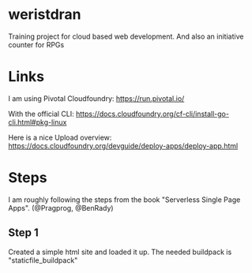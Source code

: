 # weristdran
Training project for cloud based web development. And also an initiative counter for RPGs

# Links
I am using Pivotal Cloudfoundry: https://run.pivotal.io/

With the official CLI: https://docs.cloudfoundry.org/cf-cli/install-go-cli.html#pkg-linux

Here is a nice Upload overview: https://docs.cloudfoundry.org/devguide/deploy-apps/deploy-app.html


# Steps
I am roughly following the steps from the book "Serverless Single Page Apps".
(@Pragprog, @BenRady)

## Step 1
Created a simple html site and loaded it up. The needed buildpack is "staticfile_buildpack"
